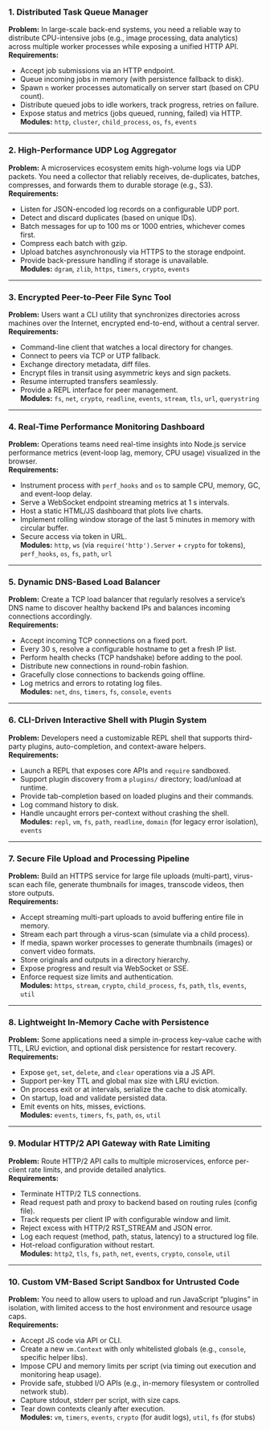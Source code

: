 
### 1. **Distributed Task Queue Manager**  
**Problem:** In large-scale back-end systems, you need a reliable way to distribute CPU-intensive jobs (e.g., image processing, data analytics) across multiple worker processes while exposing a unified HTTP API.  
**Requirements:**  
- Accept job submissions via an HTTP endpoint.  
- Queue incoming jobs in memory (with persistence fallback to disk).  
- Spawn `n` worker processes automatically on server start (based on CPU count).  
- Distribute queued jobs to idle workers, track progress, retries on failure.  
- Expose status and metrics (jobs queued, running, failed) via HTTP.  
**Modules:** `http`, `cluster`, `child_process`, `os`, `fs`, `events`

---

### 2. **High-Performance UDP Log Aggregator**  
**Problem:** A microservices ecosystem emits high-volume logs via UDP packets. You need a collector that reliably receives, de-duplicates, batches, compresses, and forwards them to durable storage (e.g., S3).  
**Requirements:**  
- Listen for JSON-encoded log records on a configurable UDP port.  
- Detect and discard duplicates (based on unique IDs).  
- Batch messages for up to 100 ms or 1000 entries, whichever comes first.  
- Compress each batch with gzip.  
- Upload batches asynchronously via HTTPS to the storage endpoint.  
- Provide back-pressure handling if storage is unavailable.  
**Modules:** `dgram`, `zlib`, `https`, `timers`, `crypto`, `events`

---

### 3. **Encrypted Peer-to-Peer File Sync Tool**  
**Problem:** Users want a CLI utility that synchronizes directories across machines over the Internet, encrypted end-to-end, without a central server.  
**Requirements:**  
- Command-line client that watches a local directory for changes.  
- Connect to peers via TCP or UTP fallback.  
- Exchange directory metadata, diff files.  
- Encrypt files in transit using asymmetric keys and sign packets.  
- Resume interrupted transfers seamlessly.  
- Provide a REPL interface for peer management.  
**Modules:** `fs`, `net`, `crypto`, `readline`, `events`, `stream`, `tls`, `url`, `querystring`

---

### 4. **Real-Time Performance Monitoring Dashboard**  
**Problem:** Operations teams need real-time insights into Node.js service performance metrics (event-loop lag, memory, CPU usage) visualized in the browser.  
**Requirements:**  
- Instrument process with `perf_hooks` and `os` to sample CPU, memory, GC, and event-loop delay.  
- Serve a WebSocket endpoint streaming metrics at 1 s intervals.  
- Host a static HTML/JS dashboard that plots live charts.  
- Implement rolling window storage of the last 5 minutes in memory with circular buffer.  
- Secure access via token in URL.  
**Modules:** `http`, `ws` (via `require('http').Server` + `crypto` for tokens), `perf_hooks`, `os`, `fs`, `path`, `url`

---

### 5. **Dynamic DNS-Based Load Balancer**  
**Problem:** Create a TCP load balancer that regularly resolves a service’s DNS name to discover healthy backend IPs and balances incoming connections accordingly.  
**Requirements:**  
- Accept incoming TCP connections on a fixed port.  
- Every 30 s, resolve a configurable hostname to get a fresh IP list.  
- Perform health checks (TCP handshake) before adding to the pool.  
- Distribute new connections in round-robin fashion.  
- Gracefully close connections to backends going offline.  
- Log metrics and errors to rotating log files.  
**Modules:** `net`, `dns`, `timers`, `fs`, `console`, `events`

---

### 6. **CLI-Driven Interactive Shell with Plugin System**  
**Problem:** Developers need a customizable REPL shell that supports third-party plugins, auto-completion, and context-aware helpers.  
**Requirements:**  
- Launch a REPL that exposes core APIs and `require` sandboxed.  
- Support plugin discovery from a `plugins/` directory; load/unload at runtime.  
- Provide tab-completion based on loaded plugins and their commands.  
- Log command history to disk.  
- Handle uncaught errors per-context without crashing the shell.  
**Modules:** `repl`, `vm`, `fs`, `path`, `readline`, `domain` (for legacy error isolation), `events`

---

### 7. **Secure File Upload and Processing Pipeline**  
**Problem:** Build an HTTPS service for large file uploads (multi-part), virus-scan each file, generate thumbnails for images, transcode videos, then store outputs.  
**Requirements:**  
- Accept streaming multi-part uploads to avoid buffering entire file in memory.  
- Stream each part through a virus-scan (simulate via a child process).  
- If media, spawn worker processes to generate thumbnails (images) or convert video formats.  
- Store originals and outputs in a directory hierarchy.  
- Expose progress and result via WebSocket or SSE.  
- Enforce request size limits and authentication.  
**Modules:** `https`, `stream`, `crypto`, `child_process`, `fs`, `path`, `tls`, `events`, `util`

---

### 8. **Lightweight In-Memory Cache with Persistence**  
**Problem:** Some applications need a simple in-process key–value cache with TTL, LRU eviction, and optional disk persistence for restart recovery.  
**Requirements:**  
- Expose `get`, `set`, `delete`, and `clear` operations via a JS API.  
- Support per-key TTL and global max size with LRU eviction.  
- On process exit or at intervals, serialize the cache to disk atomically.  
- On startup, load and validate persisted data.  
- Emit events on hits, misses, evictions.  
**Modules:** `events`, `timers`, `fs`, `path`, `os`, `util`

---

### 9. **Modular HTTP/2 API Gateway with Rate Limiting**  
**Problem:** Route HTTP/2 API calls to multiple microservices, enforce per-client rate limits, and provide detailed analytics.  
**Requirements:**  
- Terminate HTTP/2 TLS connections.  
- Read request path and proxy to backend based on routing rules (config file).  
- Track requests per client IP with configurable window and limit.  
- Reject excess with HTTP/2 RST_STREAM and JSON error.  
- Log each request (method, path, status, latency) to a structured log file.  
- Hot-reload configuration without restart.  
**Modules:** `http2`, `tls`, `fs`, `path`, `net`, `events`, `crypto`, `console`, `util`

---

### 10. **Custom VM-Based Script Sandbox for Untrusted Code**  
**Problem:** You need to allow users to upload and run JavaScript “plugins” in isolation, with limited access to the host environment and resource usage caps.  
**Requirements:**  
- Accept JS code via API or CLI.  
- Create a new `vm.Context` with only whitelisted globals (e.g., `console`, specific helper libs).  
- Impose CPU and memory limits per script (via timing out execution and monitoring heap usage).  
- Provide safe, stubbed I/O APIs (e.g., in-memory filesystem or controlled network stub).  
- Capture stdout, stderr per script, with size caps.  
- Tear down contexts cleanly after execution.  
**Modules:** `vm`, `timers`, `events`, `crypto` (for audit logs), `util`, `fs` (for stubs)

